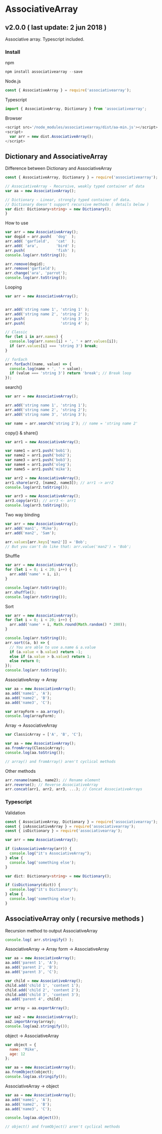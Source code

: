 # AssociativeArray
## v2.0.0 ( last update: 2 jun 2018 )
Associative array. Typescript included.

### Install
npm
```javascript
npm install associativearray --save
```

Node.js
```javascript
const { AssociativeArray } = require('associativearray');
```

Typescript
```javascript
import { AssociativeArray, Dictionary } from 'associativearray';
```

Browser
```javascript
<script src='/node_modules/associativearray/dist/aa-min.js'></script>
<script>
  var arr = new dist.AssociativeArray();
</script>
```

## Dictionary and AssociativeArray

Difference between Dictionary and AssociativeArray
```typescript
const { AssociativeArray, Dictionary } = require('associativearray');

// AssociativeArray - Recursive, weakly typed container of data
var aa = new AssociativeArray();

// Dictionary - Linear, strongly typed container of data. 
// Dictionary doesn't support recursive methods ( details below )
var dict: Dictionary<string> = new Dictionary();
}
```

How to use
```javascript
var arr = new AssociativeArray();
var dogid = arr.push(  'dog'  );
arr.add( 'garfield',   'cat'  );
arr.add( 'ara',        'bird' );
arr.push(              'fish' );
console.log(arr.toString());

arr.remove(dogid);
arr.remove('garfield');
arr.change('ara', 'parrot');
console.log(arr.toString());
```
Looping
```javascript
var arr = new AssociativeArray();


arr.add('string name 1', 'string 1' );
arr.add('string name 2', 'string 2' );
arr.push(                'string 3' );
arr.push(                'string 4' );

// Classic
for (let i in arr.names) {
  console.log(arr.names[i] + ', ' + arr.values[i]);
  if (arr.values[i] === 'string 3') break;
}

// forEach
arr.forEach((name, value) => {
  console.log(name + ', ' + value);
  if (value === 'string 3') return 'break'; // Break loop
});
```
search()
```javascript
var arr = new AssociativeArray();

arr.add('string name 1', 'string 1');
arr.add('string name 2', 'string 2');
arr.add('string name 3', 'string 3');

var name = arr.search('string 2'); // name = 'string name 2'
```
copy() & share()
```javascript
var arr1 = new AssociativeArray();

var name1 = arr1.push('bob1');
var name2 = arr1.push('bob2');
var name3 = arr1.push('bob3');
var name4 = arr1.push('oleg');
var name5 = arr1.push('mike');

var arr2 = new AssociativeArray();
arr1.share(arr2, [name2, name3]); // arr1 -> arr2
console.log(arr2.toString());

var arr3 = new AssociativeArray();
arr3.copy(arr1); // arr3 <- arr1
console.log(arr3.toString());
```
Two way binding
```javascript
var arr = new AssociativeArray();
arr.add('man1', 'Mike');
arr.add('man2', 'Sam');

arr.values[arr.keys['man2']] = 'Bob';
// But you can't do like that: arr.value('man2') = 'Bob';
```
Shuffle
```javascript
var arr = new AssociativeArray();
for (let i = 0; i < 20; i++) {
  arr.add('name' + i, i);
}

console.log(arr.toString());
arr.shuffle();
console.log(arr.toString());
```
Sort
```javascript
var arr = new AssociativeArray();
for (let i = 0; i < 20; i++) {
  arr.add('name' + i, Math.round(Math.random() * 200));
}

console.log(arr.toString());
arr.sort((a, b) => {
  // You are able to use a.name & a.value
  if (a.value < b.value) return -1;
  else if (a.value > b.value) return 1;
  else return 0;
});
console.log(arr.toString());
```
AssociativeArray -> Array
```javascript
var aa = new AssociativeArray();
aa.add('name1', 'A');
aa.add('name2', 'B');
aa.add('name3', 'C');

var arrayForm = aa.array();
console.log(arrayForm);
```
Array -> AssociativeArray
```javascript
var ClassicArray = ['A', 'B', 'C'];

var aa = new AssociativeArray();
aa.fromArray(ClassicArray);
console.log(aa.toString());

// array() and fromArray() aren't cyclical methods
```
Other methods
```javascript
arr.rename(name1, name2); // Rename element
arr.reverse(); // Reverse AssociativeArray
arr.concat(arr1, arr2, arr3, ...); // Concat AssociativeArrays
```
### Typescript
Validation
```typescript
const { AssociativeArray, Dictionary } = require('associativearray');
const { isAssociativeArray } = require('associativearray');
const { isDictionary } = require('associativearray');

var arr = new AssociativeArray();

if (isAssociativeArray(arr)) {
  console.log("it's AssociativeArray");
} else {
  console.log('something else');
}

var dict: Dictionary<string> = new Dictionary();

if (isDictionary(dict)) {
  console.log("it's Dictionary");
} else {
  console.log('something else');
}
```

## AssociativeArray only ( recursive methods )

Recursion method to output AssociativeArray
```javascript
console.log( arr.stringify() );
```

AssociativeArray -> Array form -> AssociativeArray
```javascript
var aa = new AssociativeArray();
aa.add('parent 1', 'A');
aa.add('parent 2', 'B');
aa.add('parent 3', 'C');

var child = new AssociativeArray();
child.add('child 1', 'content 1');
child.add('child 2', 'content 2');
child.add('child 3', 'content 3');
aa.add('parent 4', child);

var array = aa.exportArray();

var aa2 = new AssociativeArray();
aa2.importArray(array);
console.log(aa2.stringify());
```

object -> AssociativeArray
```javascript
var object = {
  name: 'Mike',
  age: 12
};

var aa = new AssociativeArray();
aa.fromObject(object);
console.log(aa.stringify());
```
AssociativeArray -> object
```javascript
var aa = new AssociativeArray();
aa.add('name1', 'A');
aa.add('name2', 'B');
aa.add('name3', 'C');

console.log(aa.object());

// object() and fromObject() aren't cyclical methods
```
